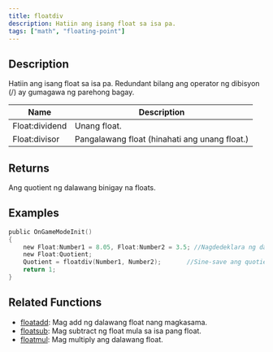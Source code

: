 ```yaml
---
title: floatdiv
description: Hatiin ang isang float sa isa pa.
tags: ["math", "floating-point"]
---
```


<LowercaseNote />

## Description

Hatiin ang isang float sa isa pa. Redundant bilang ang operator ng dibisyon (/) ay gumagawa ng parehong bagay.

| Name           | Description                               |
| -------------- | ----------------------------------------- |
| Float:dividend | Unang float.                              |
| Float:divisor  | Pangalawang float (hinahati ang unang float.) |

## Returns

Ang quotient ng dalawang binigay na floats.

## Examples

```c
public OnGameModeInit()
{
    new Float:Number1 = 8.05, Float:Number2 = 3.5; //Nagdedeklara ng dalawang float, Number1 (8.05) at Number2 (3.5)
    new Float:Quotient;
    Quotient = floatdiv(Number1, Number2);       //Sine-save ang quotient(=8.05/3.5 = 2.3) ng Number1 at Number2 sa float na "Quotient"
    return 1;
}
```

## Related Functions

- [floatadd](floatadd): Mag add ng dalawang float nang magkasama.
- [floatsub](floatsub): Mag subtract ng float mula sa isa pang float.
- [floatmul](floatmul): Mag multiply ang dalawang float.
